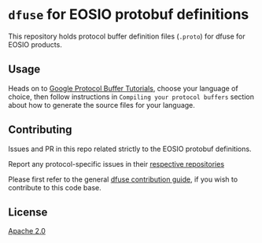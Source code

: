 # `dfuse` for EOSIO protobuf definitions

This repository holds protocol buffer definition files (`.proto`) for dfuse for EOSIO products.

## Usage

Heads on to [Google Protocol Buffer Tutorials](https://developers.google.com/protocol-buffers/docs/tutorials), choose
your language of choice, then follow instructions in `Compiling your protocol buffers` section about how to
generate the source files for your language.

## Contributing

Issues and PR in this repo related strictly to the EOSIO protobuf definitions.

Report any protocol-specific issues in their
[respective repositories](https://github.com/dfuse-io/dfuse#protocols)

Please first refer to the general
[dfuse contribution guide](https://github.com/dfuse-io/dfuse/blob/master/CONTRIBUTING.md),
if you wish to contribute to this code base.

## License

[Apache 2.0](LICENSE)
